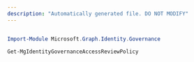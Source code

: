 ```yaml
---
description: "Automatically generated file. DO NOT MODIFY"
---
```


```powershell

Import-Module Microsoft.Graph.Identity.Governance

Get-MgIdentityGovernanceAccessReviewPolicy

```